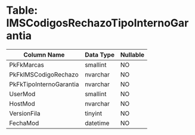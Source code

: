 # Table: IMSCodigosRechazoTipoInternoGarantia

| Column Name | Data Type | Nullable |
|-------------|-----------|----------|
| PkFkMarcas | smallint | NO |
| PkFkIMSCodigoRechazo | nvarchar | NO |
| PkFkTipoInternoGarantia | nvarchar | NO |
| UserMod | smallint | NO |
| HostMod | nvarchar | NO |
| VersionFila | tinyint | NO |
| FechaMod | datetime | NO |
